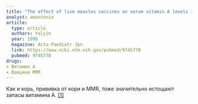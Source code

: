 ```yaml
---
title: "The effect of live measles vaccines on serum vitamin A levels in healthy children"
analyst: amantonio
article:
  type: article
  authors: Yalçin
  year: 1998
  magazine: Acta Paediatr Jpn
  link: https://www.ncbi.nlm.nih.gov/pubmed/9745778
  pubmed: 9745778
drugs:
- Витамин A
- Вакцина MMR
---
```


Как и корь, прививка от кори и МMR, тоже значительно истощают запасы витамина А. [[1]](https://www.ncbi.nlm.nih.gov/pubmed/10462357)
